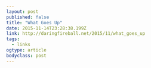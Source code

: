 ```yaml
---
layout: post 
published: false 
title: "What Goes Up" 
date: 2015-11-14T23:28:38.199Z 
link: http://daringfireball.net/2015/11/what_goes_up 
tags:
  - links
ogtype: article 
bodyclass: post 
---
```


